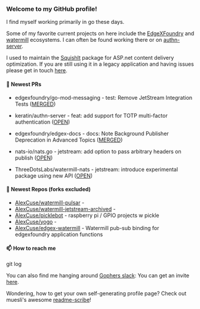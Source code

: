 ### Welcome to my GitHub profile!

I find myself working primarily in go these days.

Some of my favorite current projects on here include the [EdgeXFoundry](https://github.com/EdgeXFoundry) and [watermill](https://github.com/ThreeDotsLabs/watermill) ecosystems.  I can often be found working there or on [authn-server](https://github.com/keratin/authn-server).

I used to maintain the [SquishIt](https://nuget.org/packages/SquishIt) package for ASP.net content delivery optimization.  If you are still using it in a legacy application and having issues please get in touch [here](https://github.com/AlexCuse/SquishIt/issues).

#### 🔭 Newest PRs

- edgexfoundry/go-mod-messaging - test: Remove JetStream Integration Tests ([MERGED](https://github.com/edgexfoundry/go-mod-messaging/pull/285))

- keratin/authn-server - feat: add support for TOTP multi-factor authentication ([OPEN](https://github.com/keratin/authn-server/pull/220))

- edgexfoundry/edgex-docs - docs: Note Background Publisher Deprecation in Advanced Topics ([MERGED](https://github.com/edgexfoundry/edgex-docs/pull/1227))

- nats-io/nats.go - jetstream: add option to pass arbitrary headers on publish ([OPEN](https://github.com/nats-io/nats.go/pull/1392))

- ThreeDotsLabs/watermill-nats - jetstream: introduce experimental package using new API ([OPEN](https://github.com/ThreeDotsLabs/watermill-nats/pull/13))


#### 🌱 Newest Repos (forks excluded)

- [AlexCuse/watermill-pulsar](https://github.com/AlexCuse/watermill-pulsar) - 
- [AlexCuse/watermill-jetstream-archived](https://github.com/AlexCuse/watermill-jetstream-archived) - 
- [AlexCuse/picklebot](https://github.com/AlexCuse/picklebot) - raspberry pi / GPIO projects w pickle
- [AlexCuse/yogo](https://github.com/AlexCuse/yogo) - 
- [AlexCuse/edgex-watermill](https://github.com/AlexCuse/edgex-watermill) - Watermill pub-sub binding for edgexfoundry application functions

#### 📫 How to reach me

git log

You can also find me hanging around [Gophers slack](https://gophers.slack.com/): You can get an invite [here](https://gophersinvite.herokuapp.com/).


Wondering, how to get your own self-generating profile page? 
Check out muesli's awesome [readme-scribe](https://github.com/muesli/readme-scribe)!
